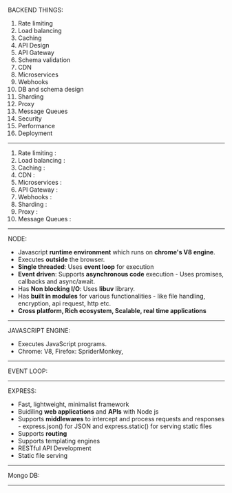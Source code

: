 BACKEND THINGS:

1. Rate limiting
2. Load balancing
3. Caching
4. API Design
5. API Gateway
6. Schema validation
7. CDN
8. Microservices
9. Webhooks
10. DB and schema design
11. Sharding
12. Proxy
13. Message Queues
14. Security
15. Performance
16. Deployment

---

1. Rate limiting :
2. Load balancing :
3. Caching :
4. CDN :
5. Microservices :
6. API Gateway :
7. Webhooks :
8. Sharding :
9. Proxy :
10. Message Queues :

---

NODE:

- Javascript **runtime environment** which runs on **chrome's V8 engine**.
- Executes **outside** the browser.
- **Single threaded**: Uses **event loop** for execution
- **Event driven**: Supports **asynchronous code** execution - Uses promises, callbacks and async/await.
- Has **Non blocking I/O**: Uses **libuv** library.
- Has **built in modules** for various functionalities - like file handling, encryption, api request, http etc.
- **Cross platform, Rich ecosystem, Scalable, real time applications**

---

JAVASCRIPT ENGINE:

- Executes JavaScript programs.
- Chrome: V8, Firefox: SpriderMonkey,

---

EVENT LOOP:

---

EXPRESS:

- Fast, lightweight, minimalist framework
- Buidiling **web applications** and **APIs** with Node js
- Supports **middlewares** to intercept and process requests and responses - express.json() for JSON and express.static() for serving static files
- Supports **routing**
- Supports templating engines
- RESTful API Development
- Static file serving

---

Mongo DB:

---
